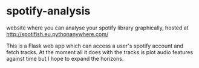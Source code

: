 # spotify-analysis
website where you can analyse your spotify library graphically, hosted at http://spotifish.eu.pythonanywhere.com/

This is a Flask web app which can access a user's spotify account and fetch tracks. At the moment all it does with the tracks is plot audio features against time but I hope to expand the horizons.
